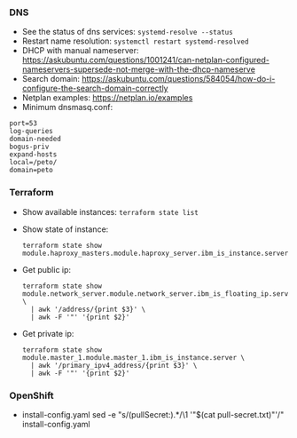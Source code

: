 ### DNS
* See the status of dns services: `systemd-resolve --status`
* Restart name resolution: `systemctl restart systemd-resolved`
* DHCP with manual nameserver: https://askubuntu.com/questions/1001241/can-netplan-configured-nameservers-supersede-not-merge-with-the-dhcp-nameserve
* Search domain: https://askubuntu.com/questions/584054/how-do-i-configure-the-search-domain-correctly
* Netplan examples: https://netplan.io/examples
* Minimum dnsmasq.conf:
```
port=53
log-queries
domain-needed
bogus-priv
expand-hosts
local=/peto/
domain=peto
```

### Terraform
* Show available instances:  `terraform state list`
* Show state of instance:
  ```
  terraform state show module.haproxy_masters.module.haproxy_server.ibm_is_instance.server
  ```

* Get public ip:
  ```
  terraform state show module.network_server.module.network_server.ibm_is_floating_ip.server_fip \
    | awk '/address/{print $3}' \
    | awk -F '"' '{print $2}'
  ```

* Get private ip:
  ```
  terraform state show module.master_1.module.master_1.ibm_is_instance.server \
    | awk '/primary_ipv4_address/{print $3}' \
    | awk -F '"' '{print $2}'
  ```

### OpenShift
* install-config.yaml
  sed -e "s/\(pullSecret:\).*/\1 '"$(cat pull-secret.txt)"'/" install-config.yaml
  
